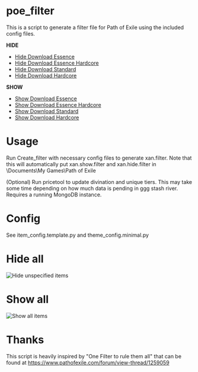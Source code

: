 # poe_filter

This is a script to generate a filter file for Path of Exile using the included config files.

**HIDE**
* [Hide Download Essence](xan.e.hide.filter?raw=true)
* [Hide Download Essence Hardcore](xan.ehc.hide.filter?raw=true)
* [Hide Download Standard](xan.st.hide.filter?raw=true)
* [Hide Download Hardcore](xan.hc.hide.filter?raw=true)

**SHOW**
* [Show Download Essence](xan.e.show.filter?raw=true)
* [Show Download Essence Hardcore](xan.ehc.show.filter?raw=true)
* [Show Download Standard](xan.s.show.filter?raw=true)
* [Show Download Hardcore](xan.hc.show.filter?raw=true)

Usage
=====
Run Create_filter with necessary config files to generate xan.filter.  Note that this will automatically put xan.show.filter and xan.hide.filter in <relative path>\Documents\My Games\Path of Exile

(Optional) Run pricetool to update divination and unique tiers.  This may take some time depending on how much data is pending in ggg stash river.  Requires a running MongoDB instance.

Config
======
See item_config.template.py and theme_config.minimal.py

Hide all
========
![Hide unspecified items](https://i.imgur.com/4787erv.jpg "Hide")

Show all
========
![Show all items](https://i.imgur.com/AeFb9UM.jpg "Show")

Thanks
======
This script is heavily inspired by "One Filter to rule them all" that can be found at https://www.pathofexile.com/forum/view-thread/1259059

